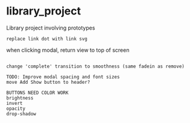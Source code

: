 # library_project
Library project involving prototypes
~~~
replace link dot with link svg
~~~
when clicking modal, return view to top of screen
~~~

change 'complete' transition to smoothness (same fadein as remove)

TODO: Improve modal spacing and font sizes
move Add Show button to header? 

BUTTONS NEED COLOR WORK
brightness
invert
opacity
drop-shadow
